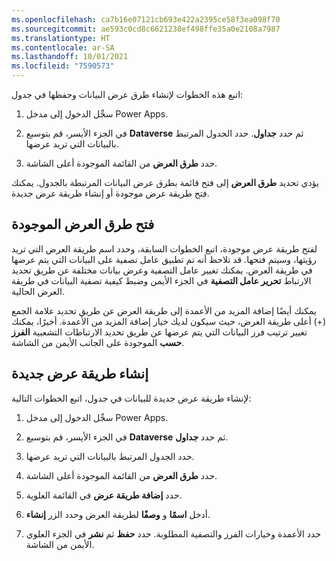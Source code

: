 ```yaml
---
ms.openlocfilehash: ca7b16e07121cb693e422a2395ce58f3ea098f70
ms.sourcegitcommit: ae593c0cd8c6621238ef498ffe35a0e2108a7987
ms.translationtype: HT
ms.contentlocale: ar-SA
ms.lasthandoff: 10/01/2021
ms.locfileid: "7590573"
---
```

اتبع هذه الخطوات لإنشاء طرق عرض البيانات وحفظها في جدول:

1.  سجِّل الدخول إلى مدخل Power Apps.

1.  في الجزء الأيسر، قم بتوسيع **Dataverse** ثم حدد **جداول**. حدد الجدول المرتبط بالبيانات التي تريد عرضها.

1.  حدد **طرق العرض** من القائمة الموجودة أعلى الشاشة.

يؤدي تحديد **طرق العرض** إلى فتح قائمة بطرق عرض البيانات المرتبطة بالجدول. يمكنك فتح طريقة عرض موجودة أو إنشاء طريقة عرض جديدة. 

## <a name="open-existing-views"></a>فتح طرق العرض الموجودة

لفتح طريقة عرض موجودة، اتبع الخطوات السابقة، وحدد اسم طريقة العرض التي تريد رؤيتها، وسيتم فتحها. قد تلاحظ أنه تم تطبيق عامل تصفية على البيانات التي يتم عرضها في طريقة العرض.
يمكنك تغيير عامل التصفية وعرض بيانات مختلفة عن طريق تحديد الارتباط **تحرير عامل التصفية‬** في الجزء الأيمن وضبط كيفية تصفية البيانات في طريقة العرض الحالية.

يمكنك أيضًا إضافة المزيد من الأعمدة إلى طريقة العرض عن طريق تحديد علامة الجمع (+) أعلى طريقة العرض، حيث سيكون لديك خيار إضافة المزيد من الأعمدة. أخيرًا، يمكنك تغيير ترتيب فرز البيانات التي يتم عرضها عن طريق تحديد الارتباطات التشعبية **الفرز حسب** الموجودة على الجانب الأيمن من الشاشة.

## <a name="create-a-new-view"></a>إنشاء طريقة عرض جديدة

لإنشاء طريقة عرض جديدة للبيانات في جدول، اتبع الخطوات التالية:

1.  سجِّل الدخول إلى مدخل Power Apps.

1.  في الجزء الأيسر، قم بتوسيع **Dataverse** ثم حدد **جداول**.

1.  حدد الجدول المرتبط بالبيانات التي تريد عرضها.

1.  حدد **طرق العرض** من القائمة الموجودة أعلى الشاشة.

1.  حدد **إضافة طريقة عرض** في القائمة العلوية.

1.  أدخل **اسمًا** و **وصفًا** لطريقة العرض وحدد الزر **إنشاء**.

1.  حدد الأعمدة وخيارات الفرز والتصفية المطلوبة. حدد **حفظ** ثم **نشر** في الجزء العلوي الأيمن من الشاشة. 
